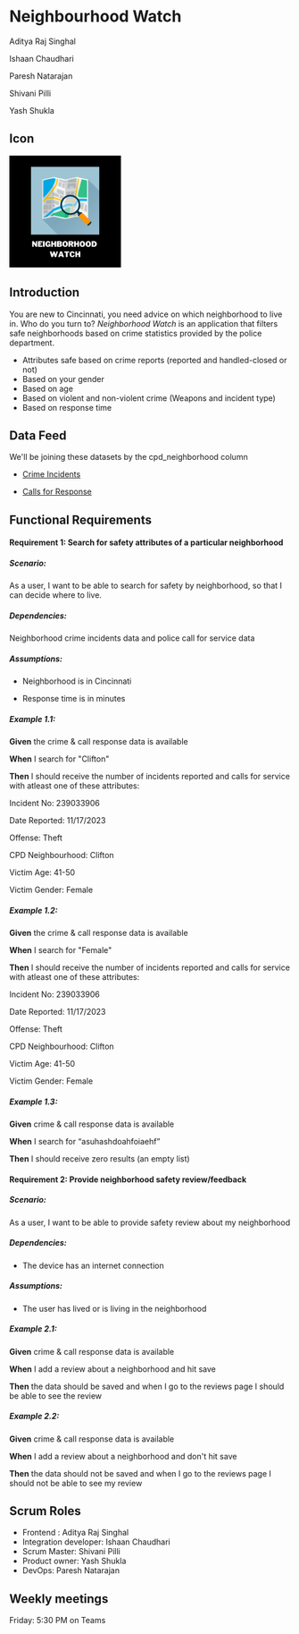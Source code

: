 
# Neighbourhood Watch 
 
Aditya Raj Singhal
 
 
Ishaan Chaudhari
 
 
Paresh Natarajan
 
 
Shivani Pilli
 
 
Yash Shukla
 
 
## Icon
<img src="NW (2).png" alt="Neighborhood Watch Logo" style="width:200px;"/>
 
## Introduction
You are new to Cincinnati, you need advice on which neighborhood to live in. Who do you turn to? *Neighborhood Watch* is an application that filters safe neighborhoods based on crime statistics provided by the police department.
 
- Attributes safe based on crime reports (reported and handled-closed or not)
- Based on your gender
- Based on age
- Based on violent and non-violent crime  (Weapons and incident type)
- Based on response time
 
## Data Feed
 
We'll be joining these datasets by the cpd_neighborhood column
 
 
- [Crime Incidents](https://data.cincinnati-oh.gov/resource/k59e-2pvf.json)
 
 
- [Calls for Response](https://data.cincinnati-oh.gov/resource/gexm-h6bt.json)
 
 
## Functional Requirements
 
 
#### Requirement 1: Search for safety attributes of a particular neighborhood
 
##### Scenario:
 
As a user, I want to be able to search for safety by neighborhood, so that I can decide where to live.
 
 
##### Dependencies:
 
Neighborhood crime incidents data and police call for service data
 
##### Assumptions:
 
- Neighborhood is in Cincinnati
 
 
- Response time is in minutes
 
##### Example 1.1:
 
**Given** the crime & call response data is available
 
**When** I search for "Clifton"
 
**Then** I should receive the number of incidents reported and calls for service with atleast one of these attributes:
 
Incident No: 239033906
 
 
Date Reported: 11/17/2023
 
 
Offense: Theft
 
 
CPD Neighbourhood: Clifton


Victim Age: 41-50


Victim Gender: Female
 
 
 
 
##### Example 1.2:
 
**Given** the crime & call response data is available
 
**When** I search for "Female"
 
**Then** I should receive the number of incidents reported and calls for service with atleast one of these attributes:
 
Incident No: 239033906
 
 
Date Reported: 11/17/2023
 
 
Offense: Theft
 
 
CPD Neighbourhood: Clifton


Victim Age: 41-50


Victim Gender: Female
 
 
 
 
##### Example 1.3:
 
**Given** crime & call response data is available
 
**When** I search for “asuhashdoahfoiaehf”
 
**Then** I should receive zero results (an empty list)
 
 
 
#### Requirement 2: Provide neighborhood safety review/feedback
 
##### Scenario:
 
As a user, I want to be able to provide safety review about my neighborhood
 
 
##### Dependencies:
 
- The device has an internet connection
 
 
##### Assumptions:
 
- The user has lived or is living in the neighborhood
 
 
##### Example 2.1:
 
 
**Given** crime & call response data is available
 
**When** I add a review about a neighborhood and hit save
 
**Then** the data should be saved and when I go to the reviews page I should be able to see the review
 
##### Example 2.2:
 
 
**Given** crime & call response data is available
 
**When** I add a review about a neighborhood and don't hit save
 
**Then** the data should not be saved and when I go to the reviews page I should not be able to see my review
 
 
 
 
## Scrum Roles
- Frontend : Aditya Raj Singhal
- Integration developer: Ishaan Chaudhari
- Scrum Master: Shivani Pilli
- Product owner: Yash Shukla
- DevOps: Paresh Natarajan
 
## Weekly meetings
 
Friday: 5:30 PM on Teams
